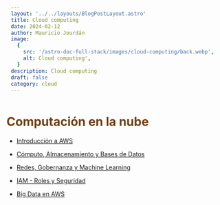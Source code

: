 ```yaml
---
layout: '../../layouts/BlogPostLayout.astro'
title: Cloud computing
date: 2024-02-12
author: Mauricio Jourdán
image:
  {
    src: '/astro-doc-full-stack/images/cloud-computing/back.webp',
    alt: Cloud computing',
  }
description: Cloud computing
draft: false
category: cloud
---
```


# Computación en la nube

- [Introducción a AWS](/astro-doc-full-stack/blog/cloud-computing/intro-aws)
- [Cómputo, Almacenamiento y Bases de Datos](/astro-doc-full-stack/blog/cloud-computing/intro-computo)
- [Redes, Gobernanza y Machine Learning](/astro-doc-full-stack/blog/cloud-computing/intro-redes)
- [IAM - Roles y Seguridad](/astro-doc-full-stack/blog/cloud-computing/iam-roles-seguridad)

- [Big Data en AWS](/astro-doc-full-stack/blog/cloud-computing/big-data)

<style>
  h1 { color: #713f12; }
  h2 { color: #2563eb; }
  h3 { color: #a855f7; }
  img {
    width: 100%;
    height: 100%;
    object-fit: cover;
  }
  img[alt="Nest Inyección de dependencias."] {
  max-width:  400px;
  margin: 0 auto;
  display: block;
  }
  pre {
    padding: 10px;
  }
</style>

